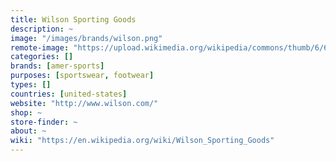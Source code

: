 ```yaml
---
title: Wilson Sporting Goods
description: ~
image: "/images/brands/wilson.png"
remote-image: "https://upload.wikimedia.org/wikipedia/commons/thumb/6/6d/Wilson-sports_logo.png/220px-Wilson-sports_logo.png"
categories: []
brands: [amer-sports]
purposes: [sportswear, footwear]
types: []
countries: [united-states]
website: "http://www.wilson.com/"
shop: ~
store-finder: ~
about: ~
wiki: "https://en.wikipedia.org/wiki/Wilson_Sporting_Goods"
---
```

